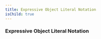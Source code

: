 ```yaml
---
title: Expressive Object Literal Notation
isChild: true
---
```


### Expressive Object Literal Notation